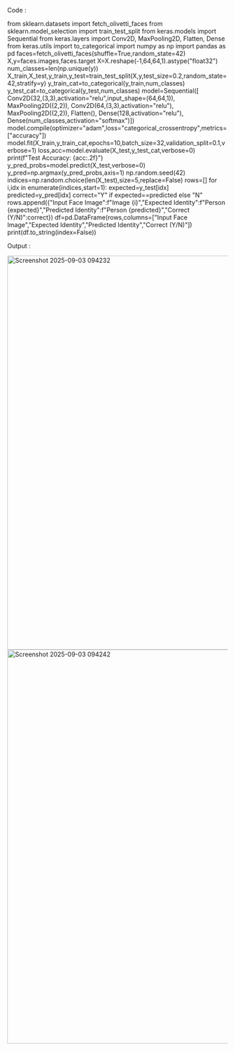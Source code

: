 Code :

from sklearn.datasets import fetch_olivetti_faces
from sklearn.model_selection import train_test_split
from keras.models import Sequential
from keras.layers import Conv2D, MaxPooling2D, Flatten, Dense
from keras.utils import to_categorical
import numpy as np
import pandas as pd
faces=fetch_olivetti_faces(shuffle=True,random_state=42)
X,y=faces.images,faces.target
X=X.reshape(-1,64,64,1).astype("float32")
num_classes=len(np.unique(y))
X_train,X_test,y_train,y_test=train_test_split(X,y,test_size=0.2,random_state=42,stratify=y)
y_train_cat=to_categorical(y_train,num_classes)
y_test_cat=to_categorical(y_test,num_classes)
model=Sequential([
    Conv2D(32,(3,3),activation="relu",input_shape=(64,64,1)),
    MaxPooling2D((2,2)),
    Conv2D(64,(3,3),activation="relu"),
    MaxPooling2D((2,2)),
    Flatten(),
    Dense(128,activation="relu"),
    Dense(num_classes,activation="softmax")])
model.compile(optimizer="adam",loss="categorical_crossentropy",metrics=["accuracy"])
model.fit(X_train,y_train_cat,epochs=10,batch_size=32,validation_split=0.1,verbose=1)
loss,acc=model.evaluate(X_test,y_test_cat,verbose=0)
print(f"Test Accuracy: {acc:.2f}")
y_pred_probs=model.predict(X_test,verbose=0)
y_pred=np.argmax(y_pred_probs,axis=1)
np.random.seed(42)
indices=np.random.choice(len(X_test),size=5,replace=False)
rows=[]
for i,idx in enumerate(indices,start=1):
    expected=y_test[idx]
    predicted=y_pred[idx]
    correct="Y" if expected==predicted else "N"
    rows.append({"Input Face Image":f"Image {i}","Expected Identity":f"Person {expected}","Predicted Identity":f"Person {predicted}","Correct (Y/N)":correct})
df=pd.DataFrame(rows,columns=["Input Face Image","Expected Identity","Predicted Identity","Correct (Y/N)"])
print(df.to_string(index=False))

Output :

<img width="1599" height="899" alt="Screenshot 2025-09-03 094232" src="https://github.com/user-attachments/assets/4d70ce01-bb60-4ee5-8f3e-4c48c20f8ba5" />
<img width="1599" height="899" alt="Screenshot 2025-09-03 094242" src="https://github.com/user-attachments/assets/fa614127-9f38-453f-affb-e5d6b259a4f3" />


